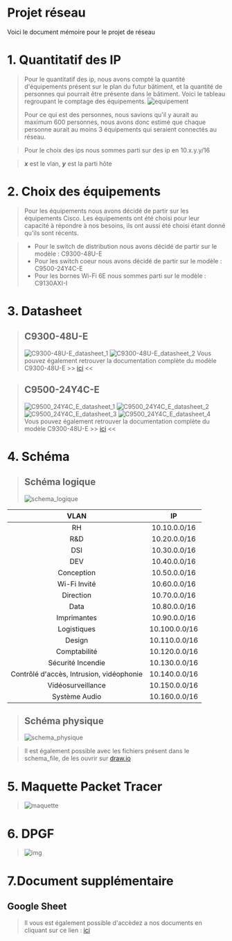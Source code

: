 # Projet réseau
Voici le document mémoire pour le projet de réseau

# 1. Quantitatif des IP
> Pour le quantitatif des ip, nous avons compté la quantité d'équipements présent sur le plan du futur bâtiment, et la quantité de personnes qui pourrait être présente dans le bâtiment. 
Voici le tableau regroupant le comptage des équipements.
![equipement](/img/equipement.png)
>
> Pour ce qui est des personnes, nous savions qu'il y aurait au maximum 600 personnes, nous avons donc estimé que chaque personne aurait au moins 3 équipements qui seraient connectés au réseau.

> Pour le choix des ips nous sommes parti sur des ip en 10.x.y.y/16 

> **_x_** est le vlan, **_y_** est la parti hôte 

# 2. Choix des équipements
>Pour les équipements nous avons décidé de partir sur les équipements Cisco. Les équipements ont été choisi pour leur capacité à répondre à nos besoins, ils ont aussi été choisi étant donné qu'ils sont récents. 

> - Pour le switch de distribution nous avons décidé de partir sur le modèle : C9300-48U-E 
> - Pour les switch coeur nous avons décidé de partir sur le modèle : C9500-24Y4C-E 
> - Pour les bornes Wi-Fi 6E nous sommes parti sur le modèle : C9130AXI-I

# 3. Datasheet
> ## C9300-48U-E 
>![C9300-48U-E_datasheet_1](/img/9300_datasheet.png)
>![C9300-48U-E_datasheet_2](/img/9300_datasheet_2.jpg)
> Vous pouvez également retrouver la documentation complète du modèle C9300-48U-E >> [ici](https://www.cisco.com/c/en/us/products/collateral/switches/catalyst-9300-series-switches/nb-06-cat9300-ser-data-sheet-cte-en.html) <<

> ## C9500-24Y4C-E 
>![C9500_24Y4C_E_datasheet_1](/img/9500_datasheet.png)
>![C9500_24Y4C_E_datasheet_2](/img/9500_datasheet_2.png)
>![C9500_24Y4C_E_datasheet_3](/img/9500_datasheet_3.png)
>![C9500_24Y4C_E_datasheet_4](/img/9500_datasheet_4.png)
> Vous pouvez également retrouver la documentation complète du modèle C9300-48U-E >> [ici](https://www.cisco.com/c/en/us/products/collateral/switches/catalyst-9500-series-switches/nb-06-cat9500-ser-data-sheet-cte-en.html) <<

# 4. Schéma 
> ## Schéma logique
>![schema_logique](/img/schema_logique.png)
> 
|                   VLAN                   |      IP       |
|:----------------------------------------:|:-------------:|
|                    RH                    | 10.10.0.0/16  |
|                   R&D                    | 10.20.0.0/16  |
|                   DSI                    | 10.30.0.0/16  |
|                   DEV                    | 10.40.0.0/16  |
|                Conception                | 10.50.0.0/16  |
|               Wi-Fi Invité               | 10.60.0.0/16  |
|                Direction                 | 10.70.0.0/16  |
|                   Data                   | 10.80.0.0/16  |
|               Imprimantes                | 10.90.0.0/16  |
|               Logistiques                | 10.100.0.0/16 |
|                  Design                  | 10.110.0.0/16 |
|               Comptabilité               | 10.120.0.0/16 |
|            Sécurité Incendie             | 10.130.0.0/16 |
| Contrôlé d'accès, Intrusion, vidéophonie | 10.140.0.0/16 |
|            Vidéosurveillance             | 10.150.0.0/16 |
|              Système Audio               | 10.160.0.0/16 |



> ## Schéma physique
>![schema_physique](/img/schema_physique.png)

>Il est également possible avec les fichiers présent dans le schema_file, de les ouvrir sur [draw.io](https://app.diagrams.net/)

# 5. Maquette Packet Tracer
> ![maquette](/img/maquette.png)

# 6. DPGF 
> ![img](/img/dpgf.png)

# 7.Document supplémentaire
## Google Sheet
> Il vous est également possible d'accèdez a nos documents en cliquant sur ce lien : [ici](https://docs.google.com/spreadsheets/d/1t6XT5uGQpDeaPIHSy7caQ1djtrR2I6XgD5OMWfYe-BQ/edit?usp=sharing)
